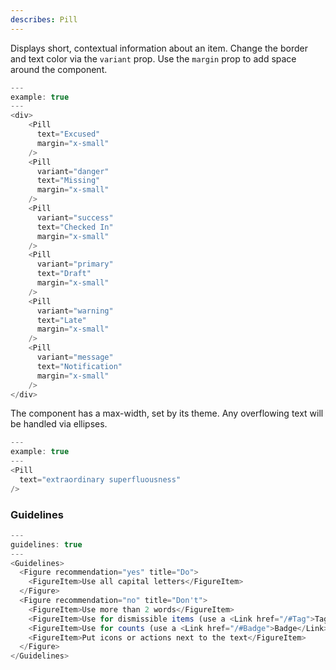 ```yaml
---
describes: Pill
---
```


Displays short, contextual information about an item. Change the border
and text color via the `variant` prop. Use the `margin` prop to add space around
the component.

```js
---
example: true
---
<div>
    <Pill
      text="Excused"
      margin="x-small"
    />
    <Pill
      variant="danger"
      text="Missing"
      margin="x-small"
    />
    <Pill
      variant="success"
      text="Checked In"
      margin="x-small"
    />
    <Pill
      variant="primary"
      text="Draft"
      margin="x-small"
    />
    <Pill
      variant="warning"
      text="Late"
      margin="x-small"
    />
    <Pill
      variant="message"
      text="Notification"
      margin="x-small"
    />
</div>
```
The component has a max-width, set by its theme. Any overflowing text will
be handled via ellipses.

```js
---
example: true
---
<Pill
  text="extraordinary superfluousness"
/>
```

### Guidelines


```js
---
guidelines: true
---
<Guidelines>
  <Figure recommendation="yes" title="Do">
    <FigureItem>Use all capital letters</FigureItem>
  </Figure>
  <Figure recommendation="no" title="Don't">
    <FigureItem>Use more than 2 words</FigureItem>
    <FigureItem>Use for dismissible items (use a <Link href="/#Tag">Tag</Link> instead)</FigureItem>
    <FigureItem>Use for counts (use a <Link href="/#Badge">Badge</Link> instead)</FigureItem>
    <FigureItem>Put icons or actions next to the text</FigureItem>
  </Figure>
</Guidelines>
```
